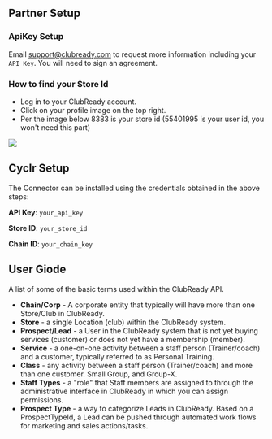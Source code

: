 <section class="setup partner" markdown="1">

## Partner Setup

<div class="section-content" markdown="1">

### ApiKey Setup

Email support@clubready.com to request more information including your `API Key`. You will need to sign an agreement.

### How to find your Store Id

* Log in to your ClubReady account.
* Click on your profile image on the top right.
* Per the image below 8383 is your store id (55401995 is your user id, you won't need this part)

![](./images/clubready1.png)

</div>

</section>

<section class="setup cyclr" markdown="1">

## Cyclr Setup

<div class="section-content" markdown="1">

The Connector can be installed using the credentials obtained in the above steps:

**API Key**: `your_api_key`

**Store ID**: `your_store_id`

**Chain ID**: `your_chain_key`


<section class="userguide" markdown="1">

## User Giode

<div class="section-content" markdown="1">

A list of some of the basic terms used within the ClubReady API.

* **Chain/Corp** - A corporate entity that typically will have more than one Store/Club in ClubReady.
* **Store** - a single Location (club) within the ClubReady system.
* **Prospect/Lead** - a User in the ClubReady system that is not yet buying services (customer) or does not yet have a membership (member).
* **Service** - a one-on-one activity between a staff person (Trainer/coach) and a customer, typically referred to as Personal Training.
* **Class** - any activity between a staff person (Trainer/coach) and more than one customer. Small Group, and Group-X.
* **Staff Types** - a "role" that Staff members are assigned to through the administrative interface in ClubReady in which you can assign permissions.
* **Prospect Type** - a way to categorize Leads in ClubReady. Based on a ProspectTypeId, a Lead can be pushed through automated work flows for marketing and sales actions/tasks.

</div>

</section>
